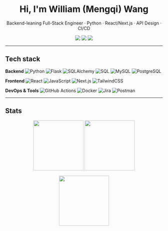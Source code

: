 <!-- 头像与标题 -->
<h1 align="center">Hi, I'm William (Mengqi) Wang</h1>
<p align="center">
  Backend-leaning Full-Stack Engineer · Python · React/Next.js · API Design · CI/CD
</p>

<p align="center">
  <a href="https://github.com/william-aidev"><img src="https://komarev.com/ghpvc/?username=william-aidev&style=flat-square" /></a>
  <a href="mailto:william.mq.wang@gmail.com"><img src="https://img.shields.io/badge/Email-contact-blue?style=flat-square" /></a>
  <img src="https://img.shields.io/badge/Location-Sydney,%20AU-informational?style=flat-square" />
</p>

---

## Tech stack
**Backend**
![Python](https://img.shields.io/badge/Python-3.x-3776AB?logo=python)
![Flask](https://img.shields.io/badge/Flask-API-000?logo=flask)
![SQLAlchemy](https://img.shields.io/badge/SQLAlchemy-ORM-red)
![SQL](https://img.shields.io/badge/SQL-Structured%20Query%20Language-025E8C?logo=database&logoColor=white)
![MySQL](https://img.shields.io/badge/MySQL-DBMS-4479A1?logo=mysql&logoColor=white)
![PostgreSQL](https://img.shields.io/badge/PostgreSQL-DB-336791?logo=postgresql)

**Frontend**
![React](https://img.shields.io/badge/React-18-61DAFB?logo=react&logoColor=000)
![JavaScript](https://img.shields.io/badge/JavaScript-ES6+-F7DF1E?logo=javascript&logoColor=black)
![Next.js](https://img.shields.io/badge/Next.js-13-000?logo=nextdotjs)
![TailwindCSS](https://img.shields.io/badge/TailwindCSS-UI-38B2AC?logo=tailwindcss)

**DevOps & Tools**
![GitHub Actions](https://img.shields.io/badge/GitHub%20Actions-CI%2FCD-2088FF?logo=githubactions)
![Docker](https://img.shields.io/badge/Docker-containers-2496ED?logo=docker)
![Jira](https://img.shields.io/badge/Jira-agile-0052CC?logo=jira)
![Postman](https://img.shields.io/badge/Postman-testing-FF6C37?logo=postman)

---

## Stats
<p align="center">
  <img height="160" src="https://github-readme-stats.vercel.app/api?username=william-aidev&show_icons=true&hide_title=true&count_private=true" />
  <img height="160" src="https://github-readme-stats.vercel.app/api/top-langs/?username=william-aidev&layout=compact&langs_count=8&hide_title=true" />
</p>
<p align="center">
  <img height="160" src="https://streak-stats.demolab.com?user=william-aidev&hide_border=true" />
</p>
